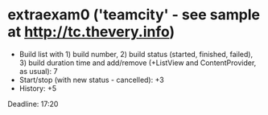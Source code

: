 extraexam0 ('teamcity' - see sample at http://tc.thevery.info)
=====

 - Build list with 1) build number, 2) build status (started, finished, failed), 3) build duration time and add/remove (+ListView and ContentProvider, as usual): 7
 - Start/stop (with new status - cancelled): +3
 - History: +5

Deadline: 17:20